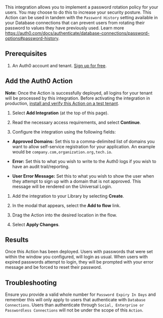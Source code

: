 This integration allows you to implement a password rotation policy for your users. You may choose to do this to increase your security posture. This Action can be used in tandem with the `Password History` setting available in your Database connections that can prevent users from rotating their password to values they have previously used. Learn more <https://auth0.com/docs/authenticate/database-connections/password-options#password-history>.

## Prerequisites

1. An Auth0 account and tenant. [Sign up for free](https://auth0.com/signup).

## Add the Auth0 Action

**Note:** Once the Action is successfully deployed, all logins for your tenant will be processed by this integration. Before activating the integration in production, [install and verify this Action on a test tenant](https://auth0.com/docs/get-started/auth0-overview/create-tenants/set-up-multiple-environments).

1. Select **Add Integration** (at the top of this page).

1. Read the necessary access requirements, and select **Continue**.

1. Configure the integration using the following fields:

* **Approved Domains:** Set this to a comma-delimited list of domains you want to allow self-service registration for your application.  An example would be `company.com,organization.org,tech.io`.

* **Error:** Set this to what you wish to write to the Auth0 logs if you wish to have an audit trail/reporting.

* **User Error Message:** Set this to what you wish to show the user when they attempt to sign up with a domain that is not approved. This message will be rendered on the Universal Login.

1. Add the integration to your Library by selecting **Create**.

1. In the modal that appears, select the **Add to flow** link.

1. Drag the Action into the desired location in the flow.

1. Select **Apply Changes**.

## Results

Once this Action has been deployed. Users with passwords that were set within the window you configured, will login as usual. When users with expired passwords attempt to login, they will be prompted with your error message and be forced to reset their password.

## Troubleshooting

Ensure you provide a valid whole number for `Password Expiry In Days` and remember this will only apply to users that authenticate with `Database Connections`. Users than authenticate through `Social, Enterprise or Passwordless Connections` will not be under the scope of this `Action`.
